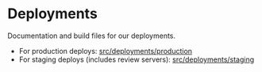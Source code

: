 # Deployments

Documentation and build files for our deployments.

- For production deploys: [src/deployments/production](./production/)
- For staging deploys (includes review servers): [src/deployments/staging](./staging/)
